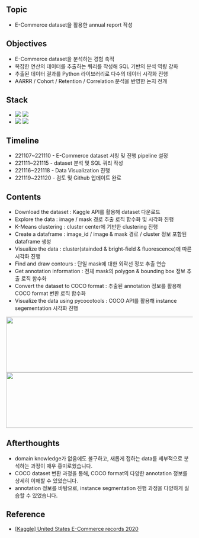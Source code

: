####
## Topic
- E-Commerce dataset을 활용한 annual report 작성
####
## Objectives
- E-Commerce dataset을 분석하는 경험 축적
- 복잡한 연산의 데이터를 추출하는 쿼리를 작성해 SQL 기반의 분석 역량 강화
- 추출된 데이터 결과를 Python 라이브러리로 다수의 데이터 시각화 진행
- AARRR / Cohort / Retention / Correlation 분석을 반영한 논지 전개
####
## Stack
-
    <div align="left"><img src="https://img.shields.io/badge/[ MySQL ]-JOIN / GROUP BY / Pivot Table / SubQuery / Window Function-4479A1"/>
    <img src="https://img.shields.io/badge/[ Data Analysis ]-Classic Retention / Rolling Retention / Correlation-FF6600"/><br>

- 
    <div align="left"><img src="https://img.shields.io/badge/[ Python ]-pandas / matplotlib / seaborn-3776AB"/>
    <img src="https://img.shields.io/badge/[ Data Visualization ]-catplot / histplot / lineplot / heatmap / pie-FF6600"/><br>  

####
## Timeline
- 221107~221110 - E-Commerce dataset 서칭 및 진행 pipeline 설정
- 221111~221115 - dataset 분석 및 SQL 쿼리 작성
- 221116~221118 - Data Visualization 진행
- 221119~221120 - 검토 및 Github 업데이트 완료
####
## Contents
- Download the dataset : Kaggle API를 활용해 dataset 다운로드
- Explore the data : image / mask 경로 추출 로직 함수화 및 시각화 진행
- K-Means clustering : cluster center에 기반한 clustering 진행
- Create a dataframe : image_id / image & mask 경로 / cluster 정보 포함된 dataframe 생성
- Visualize the data : cluster(stainded & bright-field & fluorescence)에 따른 시각화 진행
- Find and draw contours : 단일 mask에 대한 외곽선 정보 추출 연습
- Get annotation information : 전체 mask의 polygon & bounding box 정보 추출 로직 함수화
- Convert the dataset to COCO format : 추출된 annotation 정보를 활용해 COCO format 변환 로직 함수화
- Visualize the data using pycocotools : COCO API를 활용해 instance segementation 시각화 진행
<img src="https://user-images.githubusercontent.com/109773795/183776882-572ee620-287c-4867-8b63-01ac0c32370c.png" width="950" height="150"/>
<img src="https://user-images.githubusercontent.com/109773795/183776651-838bf36e-336c-4bb2-86e0-2031f8f1a663.png" width="950" height="150"/>

####
## Afterthoughts
- domain knowledge가 없음에도 불구하고, 새롭게 접하는 data를 세부적으로 분석하는 과정이 매우 흥미로웠습니다.
- COCO dataset 변환 과정을 통해, COCO format의 다양한 annotation 정보를 상세히 이해할 수 있었습니다.
- annotation 정보를 바탕으로, instance segmentation 진행 과정을 다양하게 실습할 수 있었습니다.
####
## Reference
- [[Kaggle] United States E-Commerce records 2020](https://www.kaggle.com/datasets/ammaraahmad/us-ecommerce-record-2020)
####
